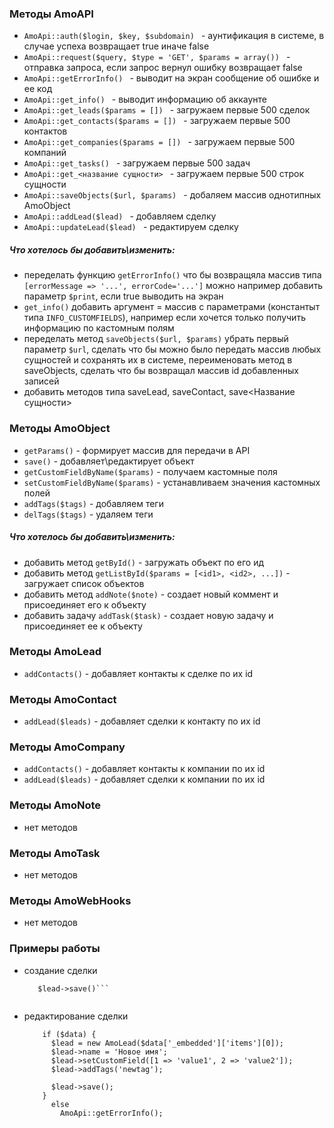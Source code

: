 ### Методы AmoAPI

* ```AmoApi::auth($login, $key, $subdomain) ``` - аунтификация в системе, в случае успеха возвращает true иначе false
* ```AmoApi::request($query, $type = 'GET', $params = array()) ``` - отправка запроса, если запрос вернул ошибку возвращает false
* ```AmoApi::getErrorInfo() ``` - выводит на экран сообщение об ошибке и ее код
* ```AmoApi::get_info() ``` - выводит информацию об аккаунте
* ```AmoApi::get_leads($params = []) ``` - загружаем первые 500 сделок
* ```AmoApi::get_contacts($params = []) ``` - загружаем первые 500 контактов
* ```AmoApi::get_companies($params = []) ``` - загружаем первые 500 компаний
* ```AmoApi::get_tasks() ``` - загружаем первые 500 задач
* ```AmoApi::get_<название сущности> ``` - загружаем первые 500 строк сущности
* ```AmoApi::saveObjects($url, $params) ``` - добаляем массив однотипных AmoObject
* ```AmoApi::addLead($lead) ``` - добавляем сделку
* ```AmoApi::updateLead($lead) ``` - редактируем сделку

##### _Что хотелось бы добавить\изменить:_
* переделать функцию ```getErrorInfo()``` что бы возвращяла массив типа ```[errorMessage => '...', errorCode='...']``` можно например добавить параметр ```$print```, если true выводить на экран
* ```get_info()``` добавить аргумент = массив с параметрами (константыт типа ```INFO_CUSTOMFIELDS```), например если хочется только получить информацию по кастомным полям
* переделать метод ```saveObjects($url, $params)``` убрать первый параметр ```$url```, сделать что бы можно было передать массив любых сущностей и сохранять их в системе, переименовать метод в saveObjects, сделать что бы возвращал массив id добавленных записей
* добавить методов типа saveLead, saveContact, save<Название сущности>

### Методы AmoObject

* ```getParams()``` - формирует массив для передачи в API
* ```save()``` - добавляет\редактирует объект
* ```getCustomFieldByName($params)``` - получаем кастомные поля
* ```setCustomFieldByName($params)``` - устанавливаем значения кастомных полей
* ```addTags($tags)``` - добавляем теги
* ```delTags($tags)``` - удаляем теги

##### _Что хотелось бы добавить\изменить:_
* добавить метод ```getById()``` - загружать объект по его ид 
* добавить метод ```getListById($params = [<id1>, <id2>, ...])``` - загружает список объектов
* добавить метод ```addNote($note)``` - создает новый коммент и присоединяет его к объекту
* добавить задачу ```addTask($task)``` - создает новую задачу и присоединяет ее к объекту

### Методы AmoLead

* ```addContacts()``` - добавляет контакты к сделке по их id

### Методы AmoContact

* ```addLead($leads)``` - добавляет сделки к контакту по их id

### Методы AmoCompany

* ```addContacts()``` - добавляет контакты к компании по их id
* ```addLead($leads)``` - добавляет сделки к компании по их id

### Методы AmoNote

* нет методов

### Методы AmoTask

* нет методов

### Методы AmoWebHooks

* нет методов

### Примеры работы

* создание сделки
  ```$lead = new AmoLead(['name' => 'Новая сделка', 'sale' => 5000]);
     $lead->save()```
     
* редактирование сделки
  ``` $data = AmoApi::get_leads();
      if ($data) {
        $lead = new AmoLead($data['_embedded']['items'][0]);
        $lead->name = 'Новое имя';
        $lead->setCustomField([1 => 'value1', 2 => 'value2']);
        $lead->addTags('newtag');
        
        $lead->save();
      }
        else
          AmoApi::getErrorInfo();
